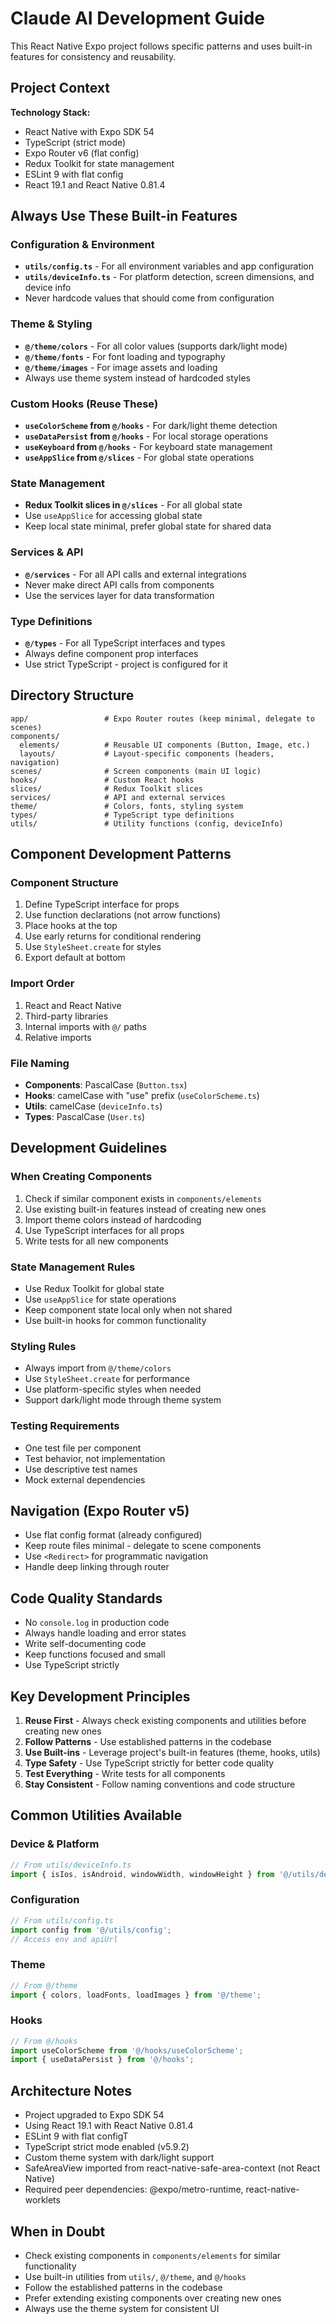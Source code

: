 # Claude AI Development Guide

This React Native Expo project follows specific patterns and uses built-in features for consistency and reusability.

## Project Context

**Technology Stack:**

- React Native with Expo SDK 54
- TypeScript (strict mode)
- Expo Router v6 (flat config)
- Redux Toolkit for state management
- ESLint 9 with flat config
- React 19.1 and React Native 0.81.4

## Always Use These Built-in Features

### Configuration & Environment

- **`utils/config.ts`** - For all environment variables and app configuration
- **`utils/deviceInfo.ts`** - For platform detection, screen dimensions, and device info
- Never hardcode values that should come from configuration

### Theme & Styling

- **`@/theme/colors`** - For all color values (supports dark/light mode)
- **`@/theme/fonts`** - For font loading and typography
- **`@/theme/images`** - For image assets and loading
- Always use theme system instead of hardcoded styles

### Custom Hooks (Reuse These)

- **`useColorScheme` from `@/hooks`** - For dark/light theme detection
- **`useDataPersist` from `@/hooks`** - For local storage operations
- **`useKeyboard` from `@/hooks`** - For keyboard state management
- **`useAppSlice` from `@/slices`** - For global state operations

### State Management

- **Redux Toolkit slices in `@/slices`** - For all global state
- Use `useAppSlice` for accessing global state
- Keep local state minimal, prefer global state for shared data

### Services & API

- **`@/services`** - For all API calls and external integrations
- Never make direct API calls from components
- Use the services layer for data transformation

### Type Definitions

- **`@/types`** - For all TypeScript interfaces and types
- Always define component prop interfaces
- Use strict TypeScript - project is configured for it

## Directory Structure

```
app/                 # Expo Router routes (keep minimal, delegate to scenes)
components/
  elements/          # Reusable UI components (Button, Image, etc.)
  layouts/           # Layout-specific components (headers, navigation)
scenes/              # Screen components (main UI logic)
hooks/               # Custom React hooks
slices/              # Redux Toolkit slices
services/            # API and external services
theme/               # Colors, fonts, styling system
types/               # TypeScript type definitions
utils/               # Utility functions (config, deviceInfo)
```

## Component Development Patterns

### Component Structure

1. Define TypeScript interface for props
2. Use function declarations (not arrow functions)
3. Place hooks at the top
4. Use early returns for conditional rendering
5. Use `StyleSheet.create` for styles
6. Export default at bottom

### Import Order

1. React and React Native
2. Third-party libraries
3. Internal imports with `@/` paths
4. Relative imports

### File Naming

- **Components**: PascalCase (`Button.tsx`)
- **Hooks**: camelCase with "use" prefix (`useColorScheme.ts`)
- **Utils**: camelCase (`deviceInfo.ts`)
- **Types**: PascalCase (`User.ts`)

## Development Guidelines

### When Creating Components

1. Check if similar component exists in `components/elements`
2. Use existing built-in features instead of creating new ones
3. Import theme colors instead of hardcoding
4. Use TypeScript interfaces for all props
5. Write tests for all new components

### State Management Rules

- Use Redux Toolkit for global state
- Use `useAppSlice` for state operations
- Keep component state local only when not shared
- Use built-in hooks for common functionality

### Styling Rules

- Always import from `@/theme/colors`
- Use `StyleSheet.create` for performance
- Use platform-specific styles when needed
- Support dark/light mode through theme system

### Testing Requirements

- One test file per component
- Test behavior, not implementation
- Use descriptive test names
- Mock external dependencies

## Navigation (Expo Router v5)

- Use flat config format (already configured)
- Keep route files minimal - delegate to scene components
- Use `<Redirect>` for programmatic navigation
- Handle deep linking through router

## Code Quality Standards

- No `console.log` in production code
- Always handle loading and error states
- Write self-documenting code
- Keep functions focused and small
- Use TypeScript strictly

## Key Development Principles

1. **Reuse First** - Always check existing components and utilities before creating new ones
2. **Follow Patterns** - Use established patterns in the codebase
3. **Use Built-ins** - Leverage project's built-in features (theme, hooks, utils)
4. **Type Safety** - Use TypeScript strictly for better code quality
5. **Test Everything** - Write tests for all components
6. **Stay Consistent** - Follow naming conventions and code structure

## Common Utilities Available

### Device & Platform

```typescript
// From utils/deviceInfo.ts
import { isIos, isAndroid, windowWidth, windowHeight } from '@/utils/deviceInfo';
```

### Configuration

```typescript
// From utils/config.ts
import config from '@/utils/config';
// Access env and apiUrl
```

### Theme

```typescript
// From @/theme
import { colors, loadFonts, loadImages } from '@/theme';
```

### Hooks

```typescript
// From @/hooks
import useColorScheme from '@/hooks/useColorScheme';
import { useDataPersist } from '@/hooks';
```

## Architecture Notes

- Project upgraded to Expo SDK 54
- Using React 19.1 with React Native 0.81.4
- ESLint 9 with flat configT
- TypeScript strict mode enabled (v5.9.2)
- Custom theme system with dark/light support
- SafeAreaView imported from react-native-safe-area-context (not React Native)
- Required peer dependencies: @expo/metro-runtime, react-native-worklets

## When in Doubt

- Check existing components in `components/elements` for similar functionality
- Use built-in utilities from `utils/`, `@/theme`, and `@/hooks`
- Follow the established patterns in the codebase
- Prefer extending existing components over creating new ones
- Always use the theme system for consistent UI